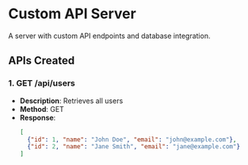 # Custom API Server

A server with custom API endpoints and database integration.

## APIs Created

### 1. GET /api/users
- **Description**: Retrieves all users
- **Method**: GET
- **Response**: 
  ```json
  [
    {"id": 1, "name": "John Doe", "email": "john@example.com"},
    {"id": 2, "name": "Jane Smith", "email": "jane@example.com"}
  ]
